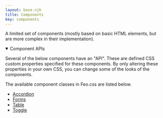 ```yaml
---
layout: base.njk
title: Components
key: components
---
```


A limited set of components (mostly based on basic HTML elements,
but are more complex in their implementation).

<details open>
  <summary>Component APIs</summary>
  <p>Several of the below components have an "API". These are defined CSS custom properties specified for these components. By only altering these properties in your own CSS, you can change some of the looks of the components.</p>
</details>

The available component classes in Feo.css are listed below.

- [Accordion](/components/accordion)
- [Forms](/components/forms)
- [Table](/components/table)
- [Toggle](/components/toggle)
